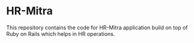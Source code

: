 # HR-Mitra
This repository contains the code for HR-Mitra application build on top of Ruby on Rails which helps in HR operations.
